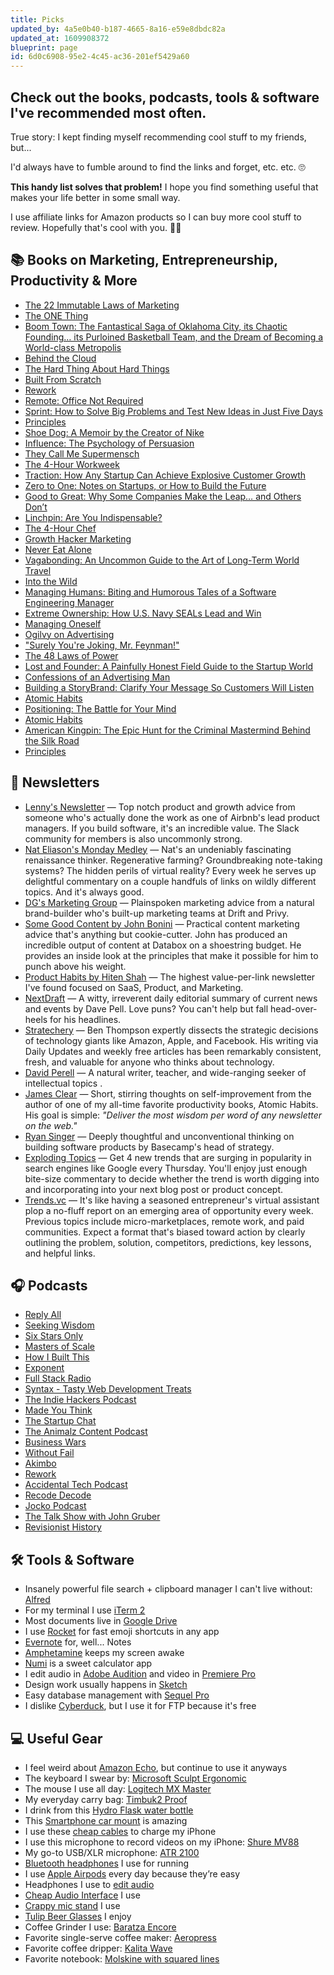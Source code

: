 ```yaml
---
title: Picks
updated_by: 4a5e0b40-b187-4665-8a16-e59e8dbdc82a
updated_at: 1609908372
blueprint: page
id: 6d0c6908-95e2-4c45-ac36-201ef5429a60
---
```

## Check out the books, podcasts, tools & software I've recommended most often.

True story: I kept finding myself recommending cool stuff to my friends, but...

I'd always have to fumble around to find the links and forget, etc. etc. 🙄

**This handy list solves that problem!** I hope you find something useful that makes your life better in some small way.

I use affiliate links for Amazon products so I can buy more cool stuff to review. Hopefully that's cool with you. 🤙🏻

📚 Books on Marketing, Entrepreneurship, Productivity & More
------------------------------------------------------------

*   [The 22 Immutable Laws of Marketing](https://amzn.to/2BrmGSB)
*   [The ONE Thing](https://amzn.to/2LqWT1s)
*   [Boom Town: The Fantastical Saga of Oklahoma City, its Chaotic Founding… its Purloined Basketball Team, and the Dream of Becoming a World-class Metropolis](https://amzn.to/2Br3rsk)
*   [Behind the Cloud](https://amzn.to/2BsztUP)
*   [The Hard Thing About Hard Things](https://amzn.to/2RakNDw)
*   [Built From Scratch](https://amzn.to/2Bu74Og)
*   [Rework](https://amzn.to/2S4uBMx)
*   [Remote: Office Not Required](https://amzn.to/2S4uAYZ)
*   [Sprint: How to Solve Big Problems and Test New Ideas in Just Five Days](https://amzn.to/2QCXQK3)
*   [Principles](https://amzn.to/2By92No)
*   [Shoe Dog: A Memoir by the Creator of Nike](https://amzn.to/2Lnh1Bs)
*   [Influence: The Psychology of Persuasion](https://amzn.to/2SeSJwp)
*   [They Call Me Supermensch](https://amzn.to/2LpH4bb)
*   [The 4-Hour Workweek](https://amzn.to/2QBtojj)
*   [Traction: How Any Startup Can Achieve Explosive Customer Growth](https://amzn.to/2R3scob)
*   [Zero to One: Notes on Startups, or How to Build the Future](https://amzn.to/2UU2YaZ)
*   [Good to Great: Why Some Companies Make the Leap… and Others Don’t](https://amzn.to/2UR7ib0)
*   [Linchpin: Are You Indispensable?](https://amzn.to/2RariWW)
*   [The 4-Hour Chef](https://amzn.to/2CmHZ9y)
*   [Growth Hacker Marketing](https://amzn.to/2V1Xn2y)
*   [Never Eat Alone](https://amzn.to/2S4zCVn)
*   [Vagabonding: An Uncommon Guide to the Art of Long-Term World Travel](https://amzn.to/2CnwIpt)
*   [Into the Wild](https://amzn.to/2rI3Vpv)
*   [Managing Humans: Biting and Humorous Tales of a Software Engineering Manager](https://amzn.to/2BpvcRS)
*   [Extreme Ownership: How U.S. Navy SEALs Lead and Win](https://amzn.to/2QYr2un)
*   [Managing Oneself](https://amzn.to/2R3VraB)
*   [Ogilvy on Advertising](https://amzn.to/2BrmDpY)
*   ["Surely You're Joking, Mr. Feynman!"](https://amzn.to/2ClDoEF)
*   [The 48 Laws of Power](https://amzn.to/2rImA4u)
*   [Lost and Founder: A Painfully Honest Field Guide to the Startup World](https://amzn.to/2Bx59IS)
*   [Confessions of an Advertising Man](https://amzn.to/2S8Zgsl)
*   [Building a StoryBrand: Clarify Your Message So Customers Will Listen](https://amzn.to/2R0WDvp)
*   [Atomic Habits](https://www.amazon.com/Atomic-Habits-Proven-Build-Break/dp/0735211299)
*   [Positioning: The Battle for Your Mind](https://www.amazon.com/McGraw-Hill-Education-Positioning-Battle-Your/dp/B000EQDE1C/)
*   [Atomic Habits](https://www.amazon.com/Atomic-Habits-Proven-Build-Break/dp/0735211299)
*   [American Kingpin: The Epic Hunt for the Criminal Mastermind Behind the Silk Road](https://www.amazon.com/American-Kingpin-Criminal-Mastermind-Behind/dp/B06Y1QXMXX/)
*   [Principles](https://www.amazon.com/Simon-Schuster-Audio-Principles-Life/dp/B074B2CZJG/ref=sr_1_1?ie=UTF8&qid=1549497822&sr=1-1-spons&keywords=principles)

📧 Newsletters
-----------
* [Lenny's Newsletter](https://www.lennyrachitsky.com/) — Top notch product and growth advice from someone who's actually done the work as one of Airbnb's lead product managers. If you build software,  it's an incredible value. The Slack community for members is also uncommonly strong.
* [Nat Eliason's Monday Medley](https://www.nateliason.com/join) —  Nat's an undeniably fascinating renaissance thinker. Regenerative farming? Groundbreaking note-taking systems? The hidden perils of virtual reality? Every week he serves up delightful commentary on a couple handfuls of links on wildly different topics. And it's always good.
* [DG's Marketing Group](https://www.patreon.com/davegerhardt) — Plainspoken marketing advice from a natural brand-builder who's built-up marketing teams at Drift and Privy.
* [Some Good Content by John Bonini](https://www.patreon.com/somegoodcontent) — Practical content marketing advice that's anything but cookie-cutter. John has produced an incredible output of content at Databox on a shoestring budget. He provides an inside look at the principles that make it possible for him to punch above his weight.
* [Product Habits by Hiten Shah](https://producthabits.com/) — The highest value-per-link newsletter I've found focused on SaaS, Product, and Marketing.
* [NextDraft](https://nextdraft.com/) — A witty, irreverent daily editorial summary of current news and events by Dave Pell. Love puns? You can't help but fall head-over-heels for his headlines.
* [Stratechery](https://stratechery.com/) — Ben Thompson expertly dissects the strategic decisions of technology giants like Amazon, Apple, and Facebook. His writing via Daily Updates and weekly free articles has been remarkably consistent, fresh, and valuable for anyone who thinks about technology. 
* [David Perell](https://perell.com/newsletter/) — A natural writer, teacher, and wide-ranging seeker of intellectual topics . 
* [James Clear](https://jamesclear.com/newsletter) — Short, stirring thoughts on self-improvement from the author of one of my all-time favorite productivity books, Atomic Habits. His goal is simple: *"Deliver the most wisdom per word of any newsletter on the web."*
* [Ryan Singer](https://mailchi.mp/hey/ryans-newsletter) — Deeply thoughtful and unconventional thinking on building software products by Basecamp's head of strategy.
* [Exploding Topics](https://explodingtopics.com/) — Get 4 new trends that are surging in popularity in search engines like Google every Thursday. You'll enjoy just enough bite-size commentary to decide whether the trend is worth digging into and incorporating into your next blog post or product concept.
* [Trends.vc](https://join.trends.vc/) — It's like having a seasoned entrepreneur's virtual assistant plop a no-fluff report on an emerging area of opportunity every week. Previous topics include micro-marketplaces, remote work, and paid communities. Expect a format that's biased toward action by clearly outlining the problem, solution, competitors, predictions, key lessons, and helpful links.

🎧 Podcasts
-----------

*   [Reply All](https://overcast.fm/itunes941907967/reply-all)
*   [Seeking Wisdom](https://overcast.fm/itunes1072506427/seeking-wisdom)
*   [Six Stars Only](https://overcast.fm/itunes1372509198/six-stars-only)
*   [Masters of Scale](https://overcast.fm/itunes1227971746/masters-of-scale-with-reid-hoffman)
*   [How I Built This](https://overcast.fm/itunes1150510297/how-i-built-this-with-guy-raz)
*   [Exponent](https://overcast.fm/itunes826420969/exponent)
*   [Full Stack Radio](https://overcast.fm/itunes931714873/full-stack-radio)
*   [Syntax - Tasty Web Development Treats](https://overcast.fm/itunes1253186678/syntax-tasty-web-development-treats)
*   [The Indie Hackers Podcast](https://overcast.fm/itunes1206165808/the-indie-hackers-podcast)
*   [Made You Think](https://overcast.fm/itunes1281256991/made-you-think)
*   [The Startup Chat](https://overcast.fm/itunes997616345/the-startup-chat-with-steli-and-hiten)
*   [The Animalz Content Podcast](https://overcast.fm/itunes1436223574/the-animalz-content-podcast)
*   [Business Wars](https://overcast.fm/itunes1335814741/business-wars)
*   [Without Fail](https://overcast.fm/itunes1437293054/without-fail)
*   [Akimbo](https://overcast.fm/itunes1345042626/akimbo-a-podcast-from-seth-godin)
*   [Rework](https://overcast.fm/itunes1264193508/rework)
*   [Accidental Tech Podcast](https://overcast.fm/itunes617416468/accidental-tech-podcast)
*   [Recode Decode](https://overcast.fm/itunes1011668648/recode-decode-hosted-by-kara-swisher)
*   [Jocko Podcast](https://overcast.fm/itunes1070322219/jocko-podcast)
*   [The Talk Show with John Gruber](https://overcast.fm/itunes528458508/the-talk-show-with-john-gruber)
*   [Revisionist History](https://overcast.fm/itunes1119389968/revisionist-history)


🛠️ Tools & Software
--------------------

*   Insanely powerful file search + clipboard manager I can't live without: [Alfred](https://www.alfredapp.com/)
*   For my terminal I use [iTerm 2](https://www.iterm2.com/)
*   Most documents live in [Google Drive](https://drive.google.com)
*   I use [Rocket](https://matthewpalmer.net/rocket/) for fast emoji shortcuts in any app
*   [Evernote](https://evernote.com/) for, well... Notes
*   [Amphetamine](https://itunes.apple.com/us/app/amphetamine/id937984704?mt=12) keeps my screen awake
*   [Numi](https://numi.io/) is a sweet calculator app
*   I edit audio in [Adobe Audition](https://www.adobe.com/products/audition.html) and video in [Premiere Pro](https://www.adobe.com/products/premiere.html)
*   Design work usually happens in [Sketch](https://www.sketchapp.com/)
*   Easy database management with [Sequel Pro](https://www.sequelpro.com/)
*   I dislike [Cyberduck](https://cyberduck.io/), but I use it for FTP because it's free

💻 Useful Gear
--------------

*   I feel weird about [Amazon Echo](https://amzn.to/2QE05fT), but continue to use it anyways
*   The keyboard I swear by: [Microsoft Sculpt Ergonomic](https://amzn.to/2QYkoUX)
*   The mouse I use all day: [Logitech MX Master](https://amzn.to/2Lr0IU9)
*   My everyday carry bag: [Timbuk2 Proof](https://amzn.to/2QIP6Cd)
*   I drink from this [Hydro Flask water bottle](https://amzn.to/2R2RmDw)
*   This [Smartphone car mount](https://amzn.to/2R8apw0) is amazing
*   I use these [cheap cables](https://amzn.to/2QYmyE3) to charge my iPhone
*   I use this microphone to record videos on my iPhone: [Shure MV88](https://amzn.to/2BtGmoZ)
*   My go-to USB/XLR microphone: [ATR 2100](https://amzn.to/2R3oN8Y)
*   [Bluetooth headphones](https://amzn.to/2SblFp0) I use for running
*   I use [Apple Airpods](https://www.apple.com/shop/product/MMEF2AM/A/airpods) every day because they’re easy
*   Headphones I use to [edit audio](https://amzn.to/2R2HtFT)
*   [Cheap Audio Interface](https://amzn.to/2QCZiMv) I use
*   [Crappy mic stand](https://amzn.to/2ECMWxp) I use
*   [Tulip Beer Glasses](https://amzn.to/2rJi1a5) I enjoy
*   Coffee Grinder I use: [Baratza Encore](https://amzn.to/2R6qwdD)
*   Favorite single-serve coffee maker: [Aeropress](https://amzn.to/2LneIyg)
*   Favorite coffee dripper: [Kalita Wave](https://amzn.to/2RbTQQd)
*   Favorite notebook: [Molskine with squared lines](https://amzn.to/2UU17Tz)